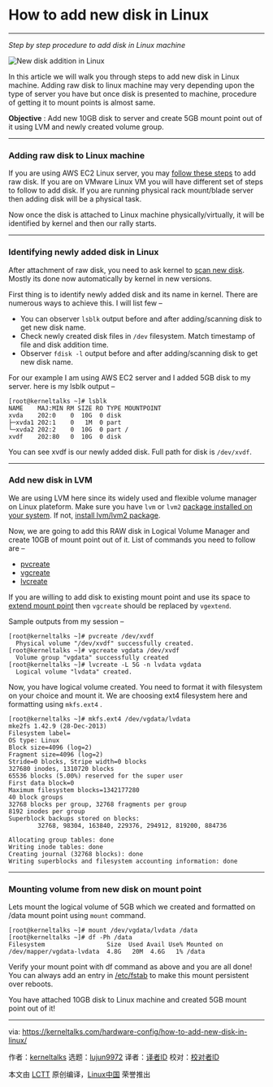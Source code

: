 [#]: collector: (lujun9972)
[#]: translator: ( )
[#]: reviewer: ( )
[#]: publisher: ( )
[#]: url: ( )
[#]: subject: (How to add new disk in Linux)
[#]: via: (https://kerneltalks.com/hardware-config/how-to-add-new-disk-in-linux/)
[#]: author: (kerneltalks https://kerneltalks.com)

How to add new disk in Linux
======

* * *

_Step by step procedure to add disk in Linux machine_

![New disk addition in Linux][1]

In this article we will walk you through steps to add new disk in Linux machine. Adding raw disk to linux machine may very depending upon the type of server you have but once disk is presented to machine, procedure of getting it to mount points is almost same.

**Objective** : Add new 10GB disk to server and create 5GB mount point out of it using LVM and newly created volume group.

* * *

### Adding raw disk to Linux machine

If you are using AWS EC2 Linux server, you may [follow these steps][2] to add raw disk. If you are on VMware Linux VM you will have different set of steps to follow to add disk. If you are running physical rack mount/blade server then adding disk will be a physical task.

Now once the disk is attached to Linux machine physically/virtually, it will be identified by kernel and then our rally starts.

* * *

### Identifying newly added disk in Linux

After attachment of raw disk, you need to ask kernel to [scan new disk][3]. Mostly its done now automatically by kernel in new versions.

First thing is to identify newly added disk and its name in kernel. There are numerous ways to achieve this. I will list few –

  * You can observer `lsblk` output before and after adding/scanning disk to get new disk name.
  * Check newly created disk files in `/dev` filesystem. Match timestamp of file and disk addition time.
  * Observer `fdisk -l` output before and after adding/scanning disk to get new disk name.



For our example I am using AWS EC2 server and I added 5GB disk to my server. here is my lsblk output –


```
[root@kerneltalks ~]# lsblk
NAME    MAJ:MIN RM SIZE RO TYPE MOUNTPOINT
xvda    202:0    0  10G  0 disk
├─xvda1 202:1    0   1M  0 part
└─xvda2 202:2    0  10G  0 part /
xvdf    202:80   0  10G  0 disk
```

You can see xvdf is our newly added disk. Full path for disk is `/dev/xvdf`.

* * *

### Add new disk in LVM

We are using LVM here since its widely used and flexible volume manager on Linux plateform. Make sure you have `lvm` or `lvm2` [package installed on your system][4]. If not, [install lvm/lvm2 package][5].

Now, we are going to add this RAW disk in Logical Volume Manager and create 10GB of mount point out of it. List of commands you need to follow are –

  * [pvcreate][6]
  * [vgcreate][7]
  * [lvcreate][8]



If you are willing to add disk to existing mount point and use its space to [extend mount point][9] then `vgcreate` should be replaced by `vgextend`.

Sample outputs from my session –

```
[root@kerneltalks ~]# pvcreate /dev/xvdf
  Physical volume "/dev/xvdf" successfully created.
[root@kerneltalks ~]# vgcreate vgdata /dev/xvdf
  Volume group "vgdata" successfully created
[root@kerneltalks ~]# lvcreate -L 5G -n lvdata vgdata
  Logical volume "lvdata" created.
```

Now, you have logical volume created. You need to format it with filesystem on your choice and mount it. We are choosing ext4 filesystem here and formatting using `mkfs.ext4` .

```
[root@kerneltalks ~]# mkfs.ext4 /dev/vgdata/lvdata
mke2fs 1.42.9 (28-Dec-2013)
Filesystem label=
OS type: Linux
Block size=4096 (log=2)
Fragment size=4096 (log=2)
Stride=0 blocks, Stripe width=0 blocks
327680 inodes, 1310720 blocks
65536 blocks (5.00%) reserved for the super user
First data block=0
Maximum filesystem blocks=1342177280
40 block groups
32768 blocks per group, 32768 fragments per group
8192 inodes per group
Superblock backups stored on blocks:
        32768, 98304, 163840, 229376, 294912, 819200, 884736
 
Allocating group tables: done
Writing inode tables: done
Creating journal (32768 blocks): done
Writing superblocks and filesystem accounting information: done
```

* * *

### Mounting volume from new disk on mount point

Lets mount the logical volume of 5GB which we created and formatted on /data mount point using `mount` command.

```
[root@kerneltalks ~]# mount /dev/vgdata/lvdata /data
[root@kerneltalks ~]# df -Ph /data
Filesystem                 Size  Used Avail Use% Mounted on
/dev/mapper/vgdata-lvdata  4.8G   20M  4.6G   1% /data
```

Verify your mount point with df command as above and you are all done! You can always add an entry in [/etc/fstab][10] to make this mount persistent over reboots.

You have attached 10GB disk to Linux machine and created 5GB mount point out of it!

--------------------------------------------------------------------------------

via: https://kerneltalks.com/hardware-config/how-to-add-new-disk-in-linux/

作者：[kerneltalks][a]
选题：[lujun9972][b]
译者：[译者ID](https://github.com/译者ID)
校对：[校对者ID](https://github.com/校对者ID)

本文由 [LCTT](https://github.com/LCTT/TranslateProject) 原创编译，[Linux中国](https://linux.cn/) 荣誉推出

[a]: https://kerneltalks.com
[b]: https://github.com/lujun9972
[1]: https://i1.wp.com/kerneltalks.com/wp-content/uploads/2019/03/How-to-add-new-disk-in-Linux.png?ssl=1
[2]: https://kerneltalks.com/cloud-services/how-to-add-ebs-disk-on-aws-linux-server/
[3]: https://kerneltalks.com/disk-management/howto-scan-new-lun-disk-linux-hpux/
[4]: https://kerneltalks.com/tools/check-package-installed-linux/
[5]: https://kerneltalks.com/tools/package-installation-linux-yum-apt/
[6]: https://kerneltalks.com/disk-management/lvm-command-tutorials-pvcreate-pvdisplay/
[7]: https://kerneltalks.com/disk-management/lvm-commands-tutorial-vgcreate-vgdisplay-vgscan/
[8]: https://kerneltalks.com/disk-management/lvm-commands-tutorial-lvcreate-lvdisplay-lvremove/
[9]: https://kerneltalks.com/disk-management/extend-file-system-online-lvm/
[10]: https://kerneltalks.com/config/understanding-etcfstab-file/
